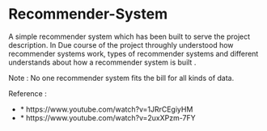 # Recommender-System

A simple recommender system which has been built to serve the project description. In Due course of the project throughly understood 
how recommender systems work, types of recommender systems and different understands about how a recommender system is built . 

Note : No one recommender system fits the bill for all kinds of data. 

Reference : 
<ul>
     <li>    * https://www.youtube.com/watch?v=1JRrCEgiyHM </li>
     <li>    * https://www.youtube.com/watch?v=2uxXPzm-7FY </li>
</ul>
